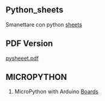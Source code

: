 ## Python_sheets
Smanettare con python [sheets](https://www.pythonsheets.com/)

## PDF Version
[pysheeet.pdf](https://github.com/lmsd23/python_sheets/files/10468305/pysheeet.pdf)


## MICROPYTHON
1. MicroPython with Arduino [Boards](https://docs.arduino.cc/learn/programming/arduino-and-python)
